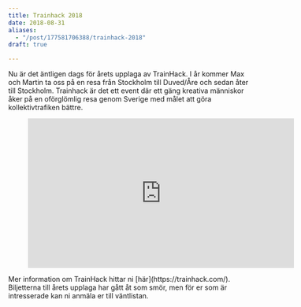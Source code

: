 ```yaml
---
title: Trainhack 2018
date: 2018-08-31
aliases:
  - "/post/177581706388/trainhack-2018"
draft: true

---
```


Nu är det äntligen dags för årets upplaga av TrainHack. I år kommer Max och Martin ta oss på en resa från Stockholm till Duved/Åre och sedan åter till Stockholm.
Trainhack är det ett event där ett gäng kreativa människor åker på en oförglömlig resa genom Sverige med målet att göra kollektivtrafiken bättre.
<figure class="tmblr-embed tmblr-full" data-provider="youtube" data-orig-width="540" data-orig-height="304" data-url="https%3A%2F%2Fwww.youtube.com%2Fwatch%3Ftime_continue%3D11%26v%3DgegR4jIXLZA"><iframe width="540" height="304" id="youtube_iframe" src="https://www.youtube.com/embed/gegR4jIXLZA?feature=oembed&amp;enablejsapi=1&amp;origin=https://safe.txmblr.com&amp;wmode=opaque" frameborder="0" allow="autoplay; encrypted-media" allowfullscreen=""></iframe></figure>
Mer information om TrainHack hittar ni [här](https://trainhack.com/). Biljetterna till årets upplaga har gått åt som smör, men för er som är intresserade kan ni anmäla er till väntlistan.
 
